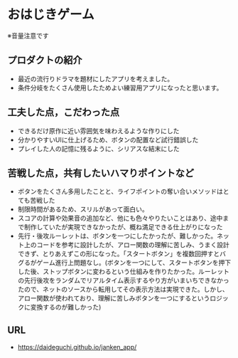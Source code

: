 # おはじきゲーム

※音量注意です


## プロダクトの紹介

- 最近の流行りドラマを題材にしたアプリを考えました。
- 条件分岐をたくさん使用したためよい練習用アプリになったと思います。

## 工夫した点，こだわった点

- できるだけ原作に近い雰囲気を味わえるような作りにした
- 分かりやすいUIに仕上げるため、ボタンの配置など試行錯誤した
- プレイした人の記憶に残るように、シリアスな結末にした

## 苦戦した点，共有したいハマりポイントなど

- ボタンをたくさん多用したことと、ライフポイントの奪い合いメソッドはとても苦戦した
- 制限時間があるため、スリルがあって面白い。
- スコアの計算や効果音の追加など、他にも色々やりたいことはあり、途中まで制作していたが実現できなかったが、概ね満足できる仕上がりになった
- 先行・後攻ルーレットは、ボタンを一つにしたかったが、難しかった。ネット上のコードを参考に設計したが、アロー関数の理解に苦しみ、うまく設計できず、とりあえずこの形になった。「スタートボタン」を複数回押すとバグるがゲーム進行上問題なし。(ボタンを一つにして、スタートボタンを押下した後、ストップボタンに変わるという仕組みを作りたかった。ルーレットの先行後攻をランダムでリアルタイム表示するやり方がいまいちできなかったので、ネットのソースから転用してその表示方法は実現できた。しかし、アロー関数が使われており、理解に苦しみボタンを一つにするというロジックに変換するのが難しかった)

## URL
- https://daideguchi.github.io/janken_app/
